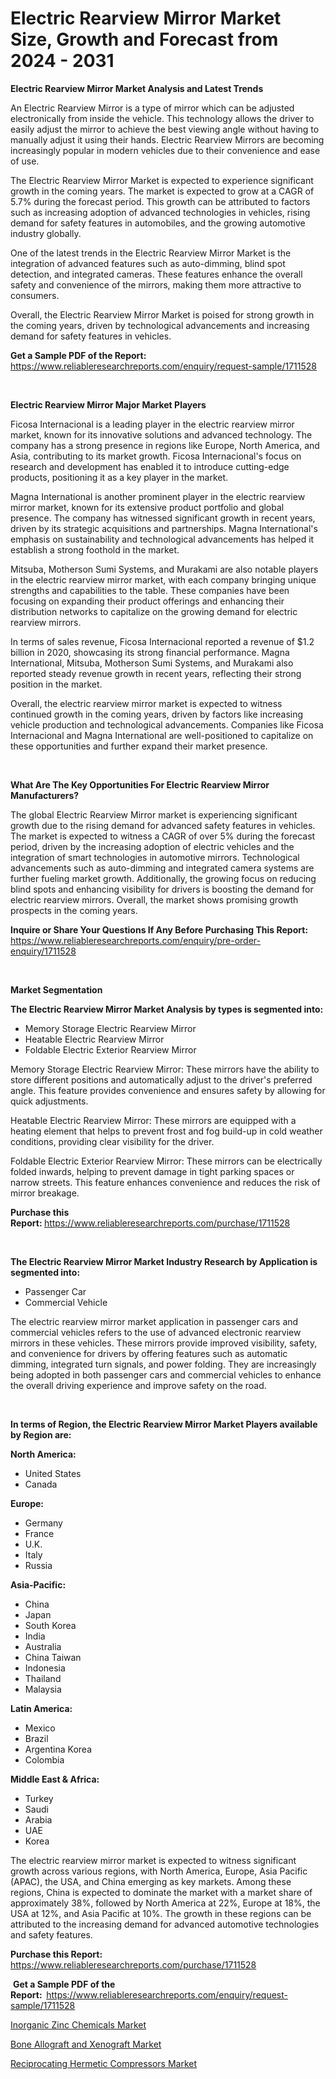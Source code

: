 <p><h1>Electric Rearview Mirror Market Size, Growth and Forecast from 2024 - 2031</h1></p><p><strong>Electric Rearview Mirror Market Analysis and Latest Trends</strong></p>
<p><p>An Electric Rearview Mirror is a type of mirror which can be adjusted electronically from inside the vehicle. This technology allows the driver to easily adjust the mirror to achieve the best viewing angle without having to manually adjust it using their hands. Electric Rearview Mirrors are becoming increasingly popular in modern vehicles due to their convenience and ease of use.</p><p>The Electric Rearview Mirror Market is expected to experience significant growth in the coming years. The market is expected to grow at a CAGR of 5.7% during the forecast period. This growth can be attributed to factors such as increasing adoption of advanced technologies in vehicles, rising demand for safety features in automobiles, and the growing automotive industry globally.</p><p>One of the latest trends in the Electric Rearview Mirror Market is the integration of advanced features such as auto-dimming, blind spot detection, and integrated cameras. These features enhance the overall safety and convenience of the mirrors, making them more attractive to consumers.</p><p>Overall, the Electric Rearview Mirror Market is poised for strong growth in the coming years, driven by technological advancements and increasing demand for safety features in vehicles.</p></p>
<p><strong>Get a Sample PDF of the Report:&nbsp;</strong> <a href="https://www.reliableresearchreports.com/enquiry/request-sample/1711528">https://www.reliableresearchreports.com/enquiry/request-sample/1711528</a></p>
<p>&nbsp;</p>
<p><strong>Electric Rearview Mirror Major Market Players</strong></p>
<p><p>Ficosa Internacional is a leading player in the electric rearview mirror market, known for its innovative solutions and advanced technology. The company has a strong presence in regions like Europe, North America, and Asia, contributing to its market growth. Ficosa Internacional's focus on research and development has enabled it to introduce cutting-edge products, positioning it as a key player in the market.</p><p>Magna International is another prominent player in the electric rearview mirror market, known for its extensive product portfolio and global presence. The company has witnessed significant growth in recent years, driven by its strategic acquisitions and partnerships. Magna International's emphasis on sustainability and technological advancements has helped it establish a strong foothold in the market.</p><p>Mitsuba, Motherson Sumi Systems, and Murakami are also notable players in the electric rearview mirror market, with each company bringing unique strengths and capabilities to the table. These companies have been focusing on expanding their product offerings and enhancing their distribution networks to capitalize on the growing demand for electric rearview mirrors.</p><p>In terms of sales revenue, Ficosa Internacional reported a revenue of $1.2 billion in 2020, showcasing its strong financial performance. Magna International, Mitsuba, Motherson Sumi Systems, and Murakami also reported steady revenue growth in recent years, reflecting their strong position in the market.</p><p>Overall, the electric rearview mirror market is expected to witness continued growth in the coming years, driven by factors like increasing vehicle production and technological advancements. Companies like Ficosa Internacional and Magna International are well-positioned to capitalize on these opportunities and further expand their market presence.</p></p>
<p>&nbsp;</p>
<p><strong>What Are The Key Opportunities For Electric Rearview Mirror Manufacturers?</strong></p>
<p><p>The global Electric Rearview Mirror market is experiencing significant growth due to the rising demand for advanced safety features in vehicles. The market is expected to witness a CAGR of over 5% during the forecast period, driven by the increasing adoption of electric vehicles and the integration of smart technologies in automotive mirrors. Technological advancements such as auto-dimming and integrated camera systems are further fueling market growth. Additionally, the growing focus on reducing blind spots and enhancing visibility for drivers is boosting the demand for electric rearview mirrors. Overall, the market shows promising growth prospects in the coming years.</p></p>
<p><strong>Inquire or Share Your Questions If Any Before Purchasing This Report:</strong> <a href="https://www.reliableresearchreports.com/enquiry/pre-order-enquiry/1711528">https://www.reliableresearchreports.com/enquiry/pre-order-enquiry/1711528</a></p>
<p>&nbsp;</p>
<p><strong>Market Segmentation</strong></p>
<p><strong>The Electric Rearview Mirror Market Analysis by types is segmented into:</strong></p>
<p><ul><li>Memory Storage Electric Rearview Mirror</li><li>Heatable Electric Rearview Mirror</li><li>Foldable Electric Exterior Rearview Mirror</li></ul></p>
<p><p>Memory Storage Electric Rearview Mirror: These mirrors have the ability to store different positions and automatically adjust to the driver's preferred angle. This feature provides convenience and ensures safety by allowing for quick adjustments. </p><p>Heatable Electric Rearview Mirror: These mirrors are equipped with a heating element that helps to prevent frost and fog build-up in cold weather conditions, providing clear visibility for the driver.</p><p>Foldable Electric Exterior Rearview Mirror: These mirrors can be electrically folded inwards, helping to prevent damage in tight parking spaces or narrow streets. This feature enhances convenience and reduces the risk of mirror breakage.</p></p>
<p><strong>Purchase this Report:&nbsp;</strong><a href="https://www.reliableresearchreports.com/purchase/1711528">https://www.reliableresearchreports.com/purchase/1711528</a></p>
<p>&nbsp;</p>
<p><strong>The Electric Rearview Mirror Market Industry Research by Application is segmented into:</strong></p>
<p><ul><li>Passenger Car</li><li>Commercial Vehicle</li></ul></p>
<p><p>The electric rearview mirror market application in passenger cars and commercial vehicles refers to the use of advanced electronic rearview mirrors in these vehicles. These mirrors provide improved visibility, safety, and convenience for drivers by offering features such as automatic dimming, integrated turn signals, and power folding. They are increasingly being adopted in both passenger cars and commercial vehicles to enhance the overall driving experience and improve safety on the road.</p></p>
<p>&nbsp;</p>
<p><strong>In terms of Region, the Electric Rearview Mirror Market Players available by Region are:</strong></p>
<p>
    <p> <strong> North America: </strong>
        <ul>
            <li>United States</li>
            <li>Canada</li>
        </ul>
        </p> 
    <p> <strong> Europe: </strong>
        <ul>
            <li>Germany</li>
            <li>France</li>
            <li>U.K.</li>
            <li>Italy</li>
            <li>Russia</li>
        </ul>
        </p> 
    <p> <strong> Asia-Pacific: </strong>
        <ul>
            <li>China</li>
            <li>Japan</li>
            <li>South Korea</li>
            <li>India</li>
            <li>Australia</li>
            <li>China Taiwan</li>
            <li>Indonesia</li>
            <li>Thailand</li>
            <li>Malaysia</li>
        </ul>
        </p> 
    <p> <strong> Latin America: </strong>
        <ul>
            <li>Mexico</li>
            <li>Brazil</li>
            <li>Argentina Korea</li>
            <li>Colombia</li>
        </ul>
        </p> 
    <p> <strong> Middle East & Africa: </strong>
        <ul>
            <li>Turkey</li>
            <li>Saudi</li>
            <li>Arabia</li>
            <li>UAE</li>
            <li>Korea</li>
        </ul>
    </p>
    </p>
<p><p>The electric rearview mirror market is expected to witness significant growth across various regions, with North America, Europe, Asia Pacific (APAC), the USA, and China emerging as key markets. Among these regions, China is expected to dominate the market with a market share of approximately 38%, followed by North America at 22%, Europe at 18%, the USA at 12%, and Asia Pacific at 10%. The growth in these regions can be attributed to the increasing demand for advanced automotive technologies and safety features.</p></p>
<p><strong>Purchase this Report: </strong><a href="https://www.reliableresearchreports.com/purchase/1711528">https://www.reliableresearchreports.com/purchase/1711528</a></p>
<p>&nbsp;<strong>Get a Sample PDF of the Report:&nbsp;&nbsp;</strong><a href="https://www.reliableresearchreports.com/enquiry/request-sample/1711528">https://www.reliableresearchreports.com/enquiry/request-sample/1711528</a></p>
<p><strong></strong></p>
<p><p><a href="https://view.publitas.com/reportprime-1/inorganic-zinc-chemicals-market-size-2023-2030-global-industrial-analysis-key-geographical-regions-market-share-top-key-players-product-types-and-forecast-research-report/">Inorganic Zinc Chemicals Market</a></p><p><a href="https://view.publitas.com/reportprime-1/bone-allograft-and-xenograft-market-size-growth-and-forecast-from-2023-2030/">Bone Allograft and Xenograft Market</a></p><p><a href="https://view.publitas.com/reportprime-1/reciprocating-hermetic-compressors-market-size-growth-and-forecast-from-2023-2030/">Reciprocating Hermetic Compressors Market</a></p></p>